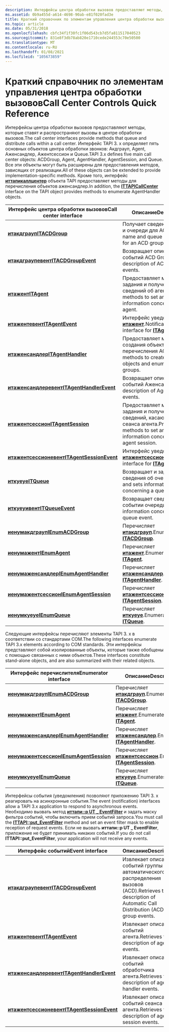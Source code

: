 ```yaml
---
description: Интерфейсы центра обработки вызовов предоставляют методы, которые ставят и распространяют вызовы в центре обработки вызовов.
ms.assetid: 0b9a455d-a614-4698-90ab-e81f020fad3e
title: Краткий справочник по элементам управления центра обработки вызовов
ms.topic: article
ms.date: 05/31/2018
ms.openlocfilehash: cbfc34f1f30fc1f06d543cb7d5fa811517040523
ms.sourcegitcommit: 831e8f3db78ab820e1710cede244553c70e50500
ms.translationtype: MT
ms.contentlocale: ru-RU
ms.lasthandoff: 01/08/2021
ms.locfileid: "105673859"
---
```

# <a name="call-center-controls-quick-reference"></a><span data-ttu-id="3237d-103">Краткий справочник по элементам управления центра обработки вызовов</span><span class="sxs-lookup"><span data-stu-id="3237d-103">Call Center Controls Quick Reference</span></span>

<span data-ttu-id="3237d-104">Интерфейсы центра обработки вызовов предоставляют методы, которые ставят и распространяют вызовы в центре обработки вызовов.</span><span class="sxs-lookup"><span data-stu-id="3237d-104">The call center interfaces provide methods that queue and distribute calls within a call center.</span></span> <span data-ttu-id="3237d-105">Интерфейс TAPI 3. x определяет пять основных объектов центра обработки звонков: Акдграуп, Agent, Аженсандлер, Ажентсессион и Queue.</span><span class="sxs-lookup"><span data-stu-id="3237d-105">TAPI 3.x defines five main call center objects: ACDGroup, Agent, AgentHandler, AgentSession, and Queue.</span></span> <span data-ttu-id="3237d-106">Все эти объекты могут быть расширены для предоставления методов, зависящих от реализации.</span><span class="sxs-lookup"><span data-stu-id="3237d-106">All of these objects can be extended to provide implementation-specific methods.</span></span> <span data-ttu-id="3237d-107">Кроме того, интерфейс [**иттапикаллцентер**](/windows/win32/api/tapi3cc/nn-tapi3cc-ittapicallcenter) объекта TAPI предоставляет методы для перечисления объектов аженсандлер.</span><span class="sxs-lookup"><span data-stu-id="3237d-107">In addition, the [**ITTAPICallCenter**](/windows/win32/api/tapi3cc/nn-tapi3cc-ittapicallcenter) interface on the TAPI object provides methods to enumerate AgentHandler objects.</span></span>



| <span data-ttu-id="3237d-108">Интерфейс центра обработки вызовов</span><span class="sxs-lookup"><span data-stu-id="3237d-108">Call center interface</span></span>                              | <span data-ttu-id="3237d-109">Описание</span><span class="sxs-lookup"><span data-stu-id="3237d-109">Description</span></span>                                                              |
|----------------------------------------------------|--------------------------------------------------------------------------|
| [<span data-ttu-id="3237d-110">**итакдграуп**</span><span class="sxs-lookup"><span data-stu-id="3237d-110">**ITACDGroup**</span></span>](/windows/win32/api/tapi3cc/nn-tapi3cc-itacdgroup)                   | <span data-ttu-id="3237d-111">Получает сведения о имени и очереди для ACD.</span><span class="sxs-lookup"><span data-stu-id="3237d-111">Gets name and queue information for an ACD group.</span></span>                        |
| [<span data-ttu-id="3237d-112">**итакдграупевент**</span><span class="sxs-lookup"><span data-stu-id="3237d-112">**ITACDGroupEvent**</span></span>](/windows/win32/api/tapi3cc/nn-tapi3cc-itacdgroupevent)         | <span data-ttu-id="3237d-113">Возвращает описание событий ACD Group.</span><span class="sxs-lookup"><span data-stu-id="3237d-113">Gets description of ACD group events.</span></span>                                    |
| [<span data-ttu-id="3237d-114">**итажент**</span><span class="sxs-lookup"><span data-stu-id="3237d-114">**ITAgent**</span></span>](/windows/win32/api/tapi3cc/nn-tapi3cc-itagent)                         | <span data-ttu-id="3237d-115">Предоставляет методы для задания и получения сведений об агенте.</span><span class="sxs-lookup"><span data-stu-id="3237d-115">Provides methods to set and get information concerning an agent.</span></span>         |
| [<span data-ttu-id="3237d-116">**итажентевент**</span><span class="sxs-lookup"><span data-stu-id="3237d-116">**ITAgentEvent**</span></span>](/windows/win32/api/tapi3cc/nn-tapi3cc-itagentevent)               | <span data-ttu-id="3237d-117">Интерфейс уведомления для [**итажент**](/windows/win32/api/tapi3cc/nn-tapi3cc-itagent).</span><span class="sxs-lookup"><span data-stu-id="3237d-117">Notification interface for [**ITAgent**](/windows/win32/api/tapi3cc/nn-tapi3cc-itagent).</span></span>                   |
| [<span data-ttu-id="3237d-118">**итаженсандлер**</span><span class="sxs-lookup"><span data-stu-id="3237d-118">**ITAgentHandler**</span></span>](/windows/win32/api/tapi3cc/nn-tapi3cc-itagenthandler)           | <span data-ttu-id="3237d-119">Предоставляет методы для создания объектов агентов и перечисления ACD.</span><span class="sxs-lookup"><span data-stu-id="3237d-119">Provides methods to create Agent objects and enumerate ACD groups.</span></span>       |
| [<span data-ttu-id="3237d-120">**итаженсандлеревент**</span><span class="sxs-lookup"><span data-stu-id="3237d-120">**ITAgentHandlerEvent**</span></span>](/windows/win32/api/tapi3cc/nn-tapi3cc-itagenthandlerevent) | <span data-ttu-id="3237d-121">Возвращает описание событий Аженсандлер.</span><span class="sxs-lookup"><span data-stu-id="3237d-121">Gets description of AgentHandler events.</span></span>                                 |
| [<span data-ttu-id="3237d-122">**итажентсессион**</span><span class="sxs-lookup"><span data-stu-id="3237d-122">**ITAgentSession**</span></span>](/windows/win32/api/tapi3cc/nn-tapi3cc-itagentsession)           | <span data-ttu-id="3237d-123">Предоставляет методы для задания и получения сведений, касающихся сеанса агента.</span><span class="sxs-lookup"><span data-stu-id="3237d-123">Provides methods to set and get information concerning an agent session.</span></span> |
| [<span data-ttu-id="3237d-124">**итажентсессионевент**</span><span class="sxs-lookup"><span data-stu-id="3237d-124">**ITAgentSessionEvent**</span></span>](/windows/win32/api/tapi3cc/nn-tapi3cc-itagentsessionevent) | <span data-ttu-id="3237d-125">Интерфейс уведомления для [**итажентсессион**](/windows/win32/api/tapi3cc/nn-tapi3cc-itagentsession).</span><span class="sxs-lookup"><span data-stu-id="3237d-125">Notification interface for [**ITAgentSession**](/windows/win32/api/tapi3cc/nn-tapi3cc-itagentsession).</span></span>     |
| [<span data-ttu-id="3237d-126">**иткуеуе**</span><span class="sxs-lookup"><span data-stu-id="3237d-126">**ITQueue**</span></span>](/windows/win32/api/tapi3cc/nn-tapi3cc-itqueue)                         | <span data-ttu-id="3237d-127">Возвращает и задает сведения об очереди.</span><span class="sxs-lookup"><span data-stu-id="3237d-127">Gets and sets information concerning a queue.</span></span>                            |
| [<span data-ttu-id="3237d-128">**иткуеуивент**</span><span class="sxs-lookup"><span data-stu-id="3237d-128">**ITQueueEvent**</span></span>](/windows/win32/api/tapi3cc/nn-tapi3cc-itqueueevent)               | <span data-ttu-id="3237d-129">Возвращает сведения о событии очереди.</span><span class="sxs-lookup"><span data-stu-id="3237d-129">Gets information concerning a queue event.</span></span>                               |
| [<span data-ttu-id="3237d-130">**иенумакдграуп**</span><span class="sxs-lookup"><span data-stu-id="3237d-130">**IEnumACDGroup**</span></span>](/windows/win32/api/tapi3cc/nn-tapi3cc-ienumacdgroup)             | <span data-ttu-id="3237d-131">Перечисляет [**итакдграуп**](/windows/win32/api/tapi3cc/nn-tapi3cc-itacdgroup).</span><span class="sxs-lookup"><span data-stu-id="3237d-131">Enumerates [**ITACDGroup**](/windows/win32/api/tapi3cc/nn-tapi3cc-itacdgroup).</span></span>                             |
| [<span data-ttu-id="3237d-132">**иенумажент**</span><span class="sxs-lookup"><span data-stu-id="3237d-132">**IEnumAgent**</span></span>](/windows/win32/api/tapi3cc/nn-tapi3cc-ienumagent)                   | <span data-ttu-id="3237d-133">Перечисляет [**итажент**](/windows/win32/api/tapi3cc/nn-tapi3cc-itagent).</span><span class="sxs-lookup"><span data-stu-id="3237d-133">Enumerates [**ITAgent**](/windows/win32/api/tapi3cc/nn-tapi3cc-itagent).</span></span>                                   |
| [<span data-ttu-id="3237d-134">**иенумаженсандлер**</span><span class="sxs-lookup"><span data-stu-id="3237d-134">**IEnumAgentHandler**</span></span>](/windows/win32/api/tapi3cc/nn-tapi3cc-ienumagenthandler)     | <span data-ttu-id="3237d-135">Перечисляет [**итаженсандлер**](/windows/win32/api/tapi3cc/nn-tapi3cc-itagenthandler).</span><span class="sxs-lookup"><span data-stu-id="3237d-135">Enumerates [**ITAgentHandler**](/windows/win32/api/tapi3cc/nn-tapi3cc-itagenthandler).</span></span>                     |
| [<span data-ttu-id="3237d-136">**иенумажентсессион**</span><span class="sxs-lookup"><span data-stu-id="3237d-136">**IEnumAgentSession**</span></span>](/windows/win32/api/tapi3cc/nn-tapi3cc-ienumagentsession)     | <span data-ttu-id="3237d-137">Перечисляет [**итажентсессион**](/windows/win32/api/tapi3cc/nn-tapi3cc-itagentsession).</span><span class="sxs-lookup"><span data-stu-id="3237d-137">Enumerates [**ITAgentSession**](/windows/win32/api/tapi3cc/nn-tapi3cc-itagentsession).</span></span>                     |
| [<span data-ttu-id="3237d-138">**иенумкуеуе**</span><span class="sxs-lookup"><span data-stu-id="3237d-138">**IEnumQueue**</span></span>](/windows/win32/api/tapi3cc/nn-tapi3cc-ienumqueue)                   | <span data-ttu-id="3237d-139">Перечисляет [**иткуеуе**](/windows/win32/api/tapi3cc/nn-tapi3cc-itqueue).</span><span class="sxs-lookup"><span data-stu-id="3237d-139">Enumerates [**ITQueue**](/windows/win32/api/tapi3cc/nn-tapi3cc-itqueue).</span></span>                                   |



 

<span data-ttu-id="3237d-140">Следующие интерфейсы перечисляют элементы TAPI 3. x в соответствии со стандартами COM.</span><span class="sxs-lookup"><span data-stu-id="3237d-140">The following interfaces enumerate TAPI 3.x elements according to COM standards.</span></span> <span data-ttu-id="3237d-141">Эти интерфейсы представляют собой изолированные объекты, которые также обобщены с помощью связанных с ними объектов.</span><span class="sxs-lookup"><span data-stu-id="3237d-141">These interfaces constitute stand-alone objects, and are also summarized with their related objects.</span></span>



| <span data-ttu-id="3237d-142">Интерфейс перечислителя</span><span class="sxs-lookup"><span data-stu-id="3237d-142">Enumerator interface</span></span>                           | <span data-ttu-id="3237d-143">Описание</span><span class="sxs-lookup"><span data-stu-id="3237d-143">Description</span></span>                                          |
|------------------------------------------------|------------------------------------------------------|
| [<span data-ttu-id="3237d-144">**иенумакдграуп**</span><span class="sxs-lookup"><span data-stu-id="3237d-144">**IEnumACDGroup**</span></span>](/windows/win32/api/tapi3cc/nn-tapi3cc-ienumacdgroup)         | <span data-ttu-id="3237d-145">Перечисляет [**итакдграуп**](/windows/win32/api/tapi3cc/nn-tapi3cc-itacdgroup).</span><span class="sxs-lookup"><span data-stu-id="3237d-145">Enumerates [**ITACDGroup**](/windows/win32/api/tapi3cc/nn-tapi3cc-itacdgroup).</span></span>         |
| [<span data-ttu-id="3237d-146">**иенумажент**</span><span class="sxs-lookup"><span data-stu-id="3237d-146">**IEnumAgent**</span></span>](/windows/win32/api/tapi3cc/nn-tapi3cc-ienumagent)               | <span data-ttu-id="3237d-147">Перечисляет [**итажент**](/windows/win32/api/tapi3cc/nn-tapi3cc-itagent).</span><span class="sxs-lookup"><span data-stu-id="3237d-147">Enumerates [**ITAgent**](/windows/win32/api/tapi3cc/nn-tapi3cc-itagent).</span></span>               |
| [<span data-ttu-id="3237d-148">**иенумаженсандлер**</span><span class="sxs-lookup"><span data-stu-id="3237d-148">**IEnumAgentHandler**</span></span>](/windows/win32/api/tapi3cc/nn-tapi3cc-ienumagenthandler) | <span data-ttu-id="3237d-149">Перечисляет [**итаженсандлер**](/windows/win32/api/tapi3cc/nn-tapi3cc-itagenthandler).</span><span class="sxs-lookup"><span data-stu-id="3237d-149">Enumerates [**ITAgentHandler**](/windows/win32/api/tapi3cc/nn-tapi3cc-itagenthandler).</span></span> |
| [<span data-ttu-id="3237d-150">**иенумажентсессион**</span><span class="sxs-lookup"><span data-stu-id="3237d-150">**IEnumAgentSession**</span></span>](/windows/win32/api/tapi3cc/nn-tapi3cc-ienumagentsession) | <span data-ttu-id="3237d-151">Перечисляет [**итажентсессион**](/windows/win32/api/tapi3cc/nn-tapi3cc-itagentsession).</span><span class="sxs-lookup"><span data-stu-id="3237d-151">Enumerates [**ITAgentSession**](/windows/win32/api/tapi3cc/nn-tapi3cc-itagentsession).</span></span> |
| [<span data-ttu-id="3237d-152">**иенумкуеуе**</span><span class="sxs-lookup"><span data-stu-id="3237d-152">**IEnumQueue**</span></span>](/windows/win32/api/tapi3cc/nn-tapi3cc-ienumqueue)               | <span data-ttu-id="3237d-153">Перечисляет [**иткуеуе**](/windows/win32/api/tapi3cc/nn-tapi3cc-itqueue).</span><span class="sxs-lookup"><span data-stu-id="3237d-153">Enumerates [**ITQueue**](/windows/win32/api/tapi3cc/nn-tapi3cc-itqueue).</span></span>               |



 

<span data-ttu-id="3237d-154">Интерфейсы события (уведомления) позволяют приложению TAPI 3. x реагировать на асинхронные события.</span><span class="sxs-lookup"><span data-stu-id="3237d-154">The event (notification) interfaces allow a TAPI 3.x application to respond to asynchronous events.</span></span> <span data-ttu-id="3237d-155">Необходимо вызвать метод [**иттапи::p UT \_ EventFilter**](/windows/desktop/api/tapi3if/nf-tapi3if-ittapi-put_eventfilter) и задать маску фильтра событий, чтобы включить прием событий запроса.</span><span class="sxs-lookup"><span data-stu-id="3237d-155">You must call the [**ITTAPI::put\_EventFilter**](/windows/desktop/api/tapi3if/nf-tapi3if-ittapi-put_eventfilter) method and set an event filter mask to enable reception of request events.</span></span> <span data-ttu-id="3237d-156">Если не вызвать **иттапи::p UT \_ EventFilter**, приложение не будет принимать никаких событий.</span><span class="sxs-lookup"><span data-stu-id="3237d-156">If you do not call **ITTAPI::put\_EventFilter**, your application will not receive any events.</span></span>



| <span data-ttu-id="3237d-157">Интерфейс событий</span><span class="sxs-lookup"><span data-stu-id="3237d-157">Event interface</span></span>                                    | <span data-ttu-id="3237d-158">Описание</span><span class="sxs-lookup"><span data-stu-id="3237d-158">Description</span></span>                                                                  |
|----------------------------------------------------|------------------------------------------------------------------------------|
| [<span data-ttu-id="3237d-159">**итакдграупевент**</span><span class="sxs-lookup"><span data-stu-id="3237d-159">**ITACDGroupEvent**</span></span>](/windows/win32/api/tapi3cc/nn-tapi3cc-itacdgroupevent)         | <span data-ttu-id="3237d-160">Извлекает описание событий группы автоматического распределения вызовов (ACD).</span><span class="sxs-lookup"><span data-stu-id="3237d-160">Retrieves the description of Automatic Call Distribution (ACD) group events.</span></span> |
| [<span data-ttu-id="3237d-161">**итажентевент**</span><span class="sxs-lookup"><span data-stu-id="3237d-161">**ITAgentEvent**</span></span>](/windows/win32/api/tapi3cc/nn-tapi3cc-itagentevent)               | <span data-ttu-id="3237d-162">Извлекает описание событий агента.</span><span class="sxs-lookup"><span data-stu-id="3237d-162">Retrieves the description of agent events.</span></span>                                   |
| [<span data-ttu-id="3237d-163">**итаженсандлеревент**</span><span class="sxs-lookup"><span data-stu-id="3237d-163">**ITAgentHandlerEvent**</span></span>](/windows/win32/api/tapi3cc/nn-tapi3cc-itagenthandlerevent) | <span data-ttu-id="3237d-164">Извлекает описание событий обработчика агента.</span><span class="sxs-lookup"><span data-stu-id="3237d-164">Retrieves the description of agent handler events.</span></span>                           |
| [<span data-ttu-id="3237d-165">**итажентсессионевент**</span><span class="sxs-lookup"><span data-stu-id="3237d-165">**ITAgentSessionEvent**</span></span>](/windows/win32/api/tapi3cc/nn-tapi3cc-itagentsessionevent) | <span data-ttu-id="3237d-166">Извлекает описание событий сеанса агента.</span><span class="sxs-lookup"><span data-stu-id="3237d-166">Retrieves the description of agent session events.</span></span>                           |



 

 

 
